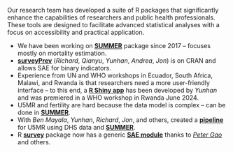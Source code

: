 Our research team has developed a suite of R packages that significantly enhance the capabilities of researchers and public health professionals. These tools are designed to facilitate advanced statistical analyses with a focus on accessibility and practical application.

- We have been working on <a href="https://github.com/richardli/SUMMER" target="_blank">**SUMMER**</a> package since 2017 – focuses mostly on mortality estimation.
- <a href="https://github.com/richardli/surveyPrev" target="_blank">**surveyPrev**</a> (*Richard*, *Qianyu*, *Yunhan*, *Andrea*, *Jon*) is on CRAN and allows SAE for binary indicators.
- Experience from UN and WHO workshops in Ecuador, South Africa, Malawi, and Rwanda is that researchers need a more user-friendly interface – to this end, a <a href="https://rsc.stat.washington.edu/surveyPrevRShiny" target="_blank">**R Shiny app**</a> has been developed by *Yunhan* and was premiered in a WHO workshop in Rwanda June 2024.
- U5MR and fertility are hard because the data model is complex – can be done in <a href="https://github.com/richardli/SUMMER" target="_blank">**SUMMER**</a>.
- With *Ben Mayala*, *Yunhan*, *Richard*, *Jon*, and others, created a <a href="https://github.com/wu-thomas/SUMMER-DHS" target="_blank"> **pipeline**</a> for U5MR using DHS data and <a href="https://github.com/richardli/SUMMER" target="_blank">**SUMMER**</a>.
- R <a href="https://cran.r-project.org/web/packages/survey/index.html" target="_blank">**survey**</a>  package </a> now has a generic <a href="https://cran.r-project.org/web/packages/survey/vignettes/survey-sae.html" target="_blank">**SAE module**</a> thanks to <a href="https://peteragao.github.io/" target="_blank">*Peter Gao*</a> and others.
